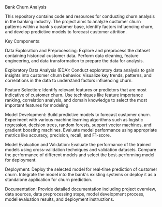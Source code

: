 Bank Churn Analysis

This repository contains code and resources for conducting churn analysis in the banking industry. The project aims to analyze customer churn patterns within a bank's customer base, identify factors influencing churn, and develop predictive models to forecast customer attrition.

Key Components:

Data Exploration and Preprocessing: Explore and preprocess the dataset containing historical customer data. Perform data cleaning, feature engineering, and data transformation to prepare the data for analysis.

Exploratory Data Analysis (EDA): Conduct exploratory data analysis to gain insights into customer churn behavior. Visualize key trends, patterns, and correlations in the data to understand factors influencing churn.

Feature Selection: Identify relevant features or predictors that are most indicative of customer churn. Use techniques like feature importance ranking, correlation analysis, and domain knowledge to select the most important features for modeling.

Model Development: Build predictive models to forecast customer churn. Experiment with various machine learning algorithms such as logistic regression, decision trees, random forests, support vector machines, and gradient boosting machines. Evaluate model performance using appropriate metrics like accuracy, precision, recall, and F1-score.

Model Evaluation and Validation: Evaluate the performance of the trained models using cross-validation techniques and validation datasets. Compare the performance of different models and select the best-performing model for deployment.

Deployment: Deploy the selected model for real-time prediction of customer churn. Integrate the model into the bank's existing systems or deploy it as a standalone application for churn prediction.

Documentation: Provide detailed documentation including project overview, data sources, data preprocessing steps, model development process, model evaluation results, and deployment instructions.
